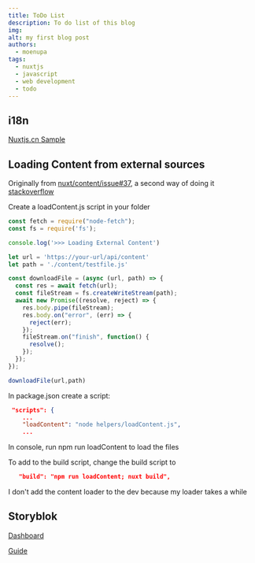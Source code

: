 ```yaml
---
title: ToDo List
description: To do list of this blog
img: 
alt: my first blog post
authors: 
  - moenupa
tags: 
  - nuxtjs
  - javascript
  - web development
  - todo
---
```


## i18n

[Nuxtjs.cn Sample](https://www.nuxtjs.cn/examples/i18n)

## Loading Content from external sources

Originally from [nuxt/content/issue#37](https://github.com/nuxt/content/issues/37), a second way of doing it [stackoverflow](https://stackoverflow.com/questions/67012728/use-nuxt-content-to-display-markdown-fetched-from-a-database)

Create a loadContent.js script in your folder

```js
const fetch = require("node-fetch");
const fs = require('fs');

console.log('>>> Loading External Content')

let url = 'https://your-url/api/content'
let path = './content/testfile.js'

const downloadFile = (async (url, path) => {
  const res = await fetch(url);
  const fileStream = fs.createWriteStream(path);
  await new Promise((resolve, reject) => {
    res.body.pipe(fileStream);
    res.body.on("error", (err) => {
      reject(err);
    });
    fileStream.on("finish", function() {
      resolve();
    });
  });
});

downloadFile(url,path)
```

In package.json create a script:

```json
 "scripts": {
    ...
    "loadContent": "node helpers/loadContent.js",
    ...
```

In console, run npm run loadContent to load the files

To add to the build script, change the build script to

```json
   "build": "npm run loadContent; nuxt build",
```

I don't add the content loader to the dev because my loader takes a while

## Storyblok

[Dashboard](https://app.storyblok.com/#!/me/spaces)

[Guide](https://www.storyblok.com/docs/guide/getting-started)